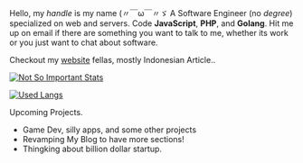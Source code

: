 Hello, my _handle_ is my name (〃￣ω￣〃ゞ A Software Engineer (no _degree_) specialized on web and servers. Code **JavaScript**, **PHP**, and **Golang**. Hit me up on email if there are something you want to talk to me, whether its work or you just want to chat about software. 

Checkout my [website](https://mandaputtra.id/) fellas, mostly Indonesian Article.. 

[![Not So Important Stats](https://github-readme-stats.vercel.app/api?username=mandaputtra)](https://github.com/anuraghazra/github-readme-stats)


[![Used Langs](https://github-readme-stats.vercel.app/api/top-langs/?username=mandaputtra&hide=java,objective-c)](https://github.com/anuraghazra/github-readme-stats)


Upcoming Projects.

- Game Dev, silly apps, and some other projects
- Revamping My Blog to have more sections!
- Thingking about billion dollar startup.
